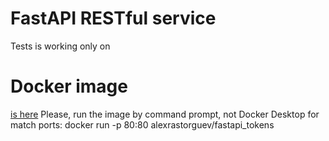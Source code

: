 # FastAPI RESTful service
Tests is working only on 

# Docker image
[is here](https://hub.docker.com/repository/docker/alexrastorguev/fastapi_tokens)
Please, run the image by command prompt, not Docker Desktop for match ports:
docker run -p 80:80 alexrastorguev/fastapi_tokens
